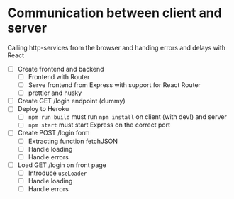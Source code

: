 Communication between client and server
=======================================

Calling http-services from the browser and handing errors and delays with React

* [ ] Create frontend and backend
  * [ ] Frontend with Router
  * [ ] Serve frontend from Express with support for React Router
  * [ ] prettier and husky
* [ ] Create GET /login endpoint (dummy)
* [ ] Deploy to Heroku
  * [ ] `npm run build` must run `npm install` on client (with dev!) and server
  * [ ] `npm start` must start Express on the correct port
* [ ] Create POST /login form
  * [ ] Extracting function fetchJSON
  * [ ] Handle loading
  * [ ] Handle errors
* [ ] Load GET /login on front page
  * [ ] Introduce `useLoader`
  * [ ] Handle loading
  * [ ] Handle errors
